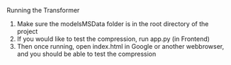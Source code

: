 Running the Transformer
1. Make sure the modelsMSData folder is in the root directory of the project
2. If you would like to test the compression, run app.py (in Frontend)
3. Then once running, open index.html in Google or another webbrowser, and you should be able to test the compression

